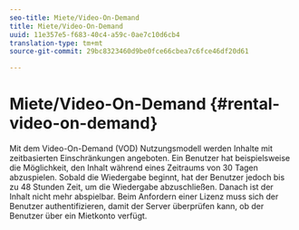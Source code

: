 ```yaml
---
seo-title: Miete/Video-On-Demand
title: Miete/Video-On-Demand
uuid: 11e357e5-f683-40c4-a59c-0ae7c10d6cb4
translation-type: tm+mt
source-git-commit: 29bc8323460d9be0fce66cbea7c6fce46df20d61

---
```



# Miete/Video-On-Demand {#rental-video-on-demand}

Mit dem Video-On-Demand (VOD) Nutzungsmodell werden Inhalte mit zeitbasierten Einschränkungen angeboten. Ein Benutzer hat beispielsweise die Möglichkeit, den Inhalt während eines Zeitraums von 30 Tagen abzuspielen. Sobald die Wiedergabe beginnt, hat der Benutzer jedoch bis zu 48 Stunden Zeit, um die Wiedergabe abzuschließen. Danach ist der Inhalt nicht mehr abspielbar. Beim Anfordern einer Lizenz muss sich der Benutzer authentifizieren, damit der Server überprüfen kann, ob der Benutzer über ein Mietkonto verfügt.
